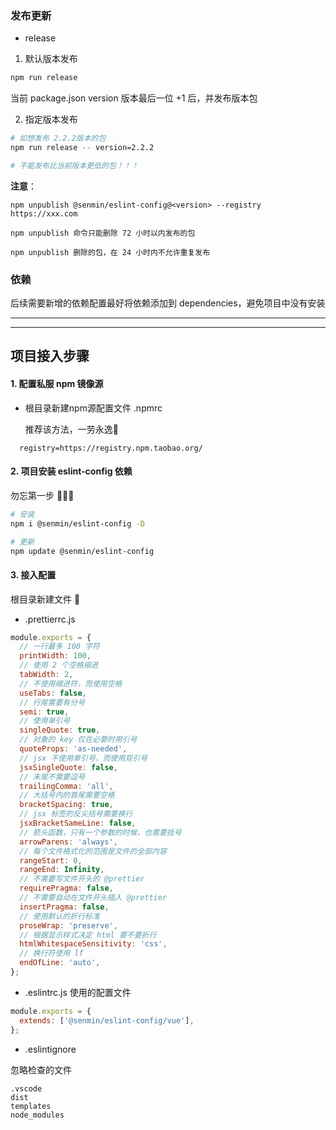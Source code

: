 
### 发布更新

- release

1. 默认版本发布
```bash
npm run release
```

当前 package.json version 版本最后一位 +1 后，并发布版本包


2. 指定版本发布

```bash
# 如想发布 2.2.2版本的包
npm run release -- version=2.2.2

# 不能发布比当前版本更低的包！！！
```

**注意**：

    npm unpublish @senmin/eslint-config@<version> --registry  https://xxx.com

    npm unpublish 命令只能删除 72 小时以内发布的包

    npm unpublish 删除的包，在 24 小时内不允许重复发布


### 依赖

后续需要新增的依赖配置最好将依赖添加到 dependencies，避免项目中没有安装

------
------

## 项目接入步骤

#### 1. 配置私服 npm 镜像源

- 根目录新建npm源配置文件 .npmrc

  推荐该方法，一劳永逸🐂

```
  registry=https://registry.npm.taobao.org/
```


#### 2. 项目安装 eslint-config 依赖
勿忘第一步 🙅🏻‍♀️

```bash
# 安装
npm i @senmin/eslint-config -D

# 更新
npm update @senmin/eslint-config
```

#### 3. 接入配置
根目录新建文件 🚀

- .prettierrc.js

```js
module.exports = {
  // 一行最多 100 字符
  printWidth: 100,
  // 使用 2 个空格缩进
  tabWidth: 2,
  // 不使用缩进符，而使用空格
  useTabs: false,
  // 行尾需要有分号
  semi: true,
  // 使用单引号
  singleQuote: true,
  // 对象的 key 仅在必要时用引号
  quoteProps: 'as-needed',
  // jsx 不使用单引号，而使用双引号
  jsxSingleQuote: false,
  // 末尾不需要逗号
  trailingComma: 'all',
  // 大括号内的首尾需要空格
  bracketSpacing: true,
  // jsx 标签的反尖括号需要换行
  jsxBracketSameLine: false,
  // 箭头函数，只有一个参数的时候，也需要括号
  arrowParens: 'always',
  // 每个文件格式化的范围是文件的全部内容
  rangeStart: 0,
  rangeEnd: Infinity,
  // 不需要写文件开头的 @prettier
  requirePragma: false,
  // 不需要自动在文件开头插入 @prettier
  insertPragma: false,
  // 使用默认的折行标准
  proseWrap: 'preserve',
  // 根据显示样式决定 html 要不要折行
  htmlWhitespaceSensitivity: 'css',
  // 换行符使用 lf
  endOfLine: 'auto',
};
```

- .eslintrc.js
使用的配置文件
```js
module.exports = {
  extends: ['@senmin/eslint-config/vue'],
};
```

- .eslintignore

忽略检查的文件

```
.vscode
dist
templates
node_modules
```

